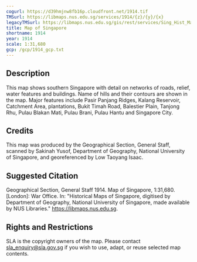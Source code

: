 ```yaml
---
cogurl: https://d39hmjnw8fb16p.cloudfront.net/1914.tif
TMSurl: https://libmaps.nus.edu.sg/services/1914/{z}/{y}/{x}
legacyTMSurl: https://libmaps.nus.edu.sg/gis/rest/services/Sing_Hist_Maps/1914/MapServer/tile/{z}/{y}/{x}
title: Map of Singapore
shortname: 1914
year: 1914
scale: 1:31,680
gcp: /gcp/1914_gcp.txt
---
```


## Description

This map shows southern Singapore with detail on networks of roads, relief, water features and buildings. Name of hills and their contours are shown in the map. Major features include Pasir Panjang Ridges, Kalang Reservoir, Catchment Area, plantations, Bukit Timah Road, Balestier Plain, Tanjong Rhu, Pulau Blakan Mati, Pulau Brani, Pulau Hantu and Singapore City.

## Credits

This map was produced by the Geographical Section, General Staff, scanned by Sakinah Yusof, Department of Geography, National University of Singapore, and georeferenced by Low Taoyang Isaac.

## Suggested Citation

Geographical Section, General Staff 1914. Map of Singapore, 1:31,680. [London]: War Office. In: "Historical Maps of Singapore, digitised by Department of Geography, National University of Singapore, made available by NUS Libraries." https://libmaps.nus.edu.sg.

## Rights and Restrictions

SLA is the copyright owners of the map. Please contact sla_enquiry@sla.gov.sg if you wish to use, adapt, or reuse selected map contents.
